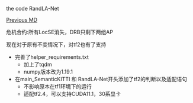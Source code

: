the code RandLA-Net


[Previous MD](/READIT.md)



危机合约:所有LocSE消失，DRB只剩下两组AP


现在对于原有不变情况下，对tf2也有了支持


* 完善了helper_requirements.txt
    - 加上了tqdm
    - numpy版本改为1.19.1
* 在main_SemanticKITTI 和 RandLA-Net开头添加了tf2的判断以及适配语句
    * 不影响原本在tf1环境下的运行
    * 适配tf2.4，可以支持CUDA11.1，30系显卡


